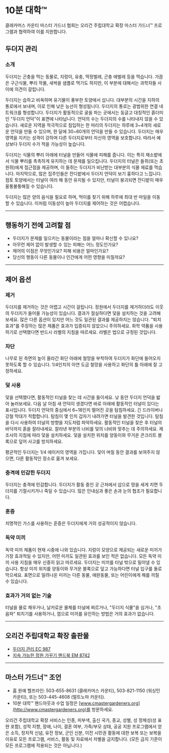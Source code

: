 # 10분 대학™

클래카머스 카운티 마스터 가드너 협회는 오리건 주립대학교 확장 마스터 가드너™ 프로그램과 협력하여 이를 지원합니다.

## 두더지 관리

### 소개
두더지는 곤충을 먹는 동물로, 지렁이, 유충, 딱정벌레, 곤충 애벌레 등을 먹습니다. 가끔은 구근식물, 뿌리 작물, 새싹을 샘플로 먹기도 하지만, 이 부분에 대해서는 과학자들 사이에 의견이 갈립니다.

두더지는 습하고 비옥하며 유기물이 풍부한 토양에서 삽니다. 대부분의 시간을 지하의 통로에서 보내며, 이로 인해 낮은 능선이 형성됩니다. 두더지의 통로는 광범위한 연결 네트워크를 형성합니다. 두더지가 활동적으로 굴을 파는 곳에서는 둥글고 대칭적인 흙더미인 "두더지 언덕"이 표면에 나타납니다. 언덕의 수는 두더지의 수를 나타내지 않을 수 있습니다. 새로운 지역을 적극적으로 침입하는 한 마리의 두더지는 하루에 3~4개의 새로운 언덕을 만들 수 있으며, 한 달에 30~60개의 언덕을 만들 수 있습니다. 두더지는 매우 영역을 지키는 성격이 강하며 다른 두더지로부터 자신의 영역을 보호합니다. 따라서 예상보다 두더지 수가 적을 가능성이 높습니다.

두더지는 식물의 뿌리 아래에 터널을 만들어 식물에 피해를 줍니다. 이는 특히 채소밭에서 식물 뿌리를 촉촉하게 유지하는 데 문제를 일으킵니다. 두더지의 터널은 들쥐(또는 초원쥐)에게 접근점을 제공하며, 이 들쥐는 두더지가 비난받는 대부분의 식물 재료를 먹습니다. 마지막으로, 많은 집주인들은 잔디밭에서 두더지 언덕이 보기 흉하다고 느낍니다. 점토 토양에서는 터널이 여러 해 동안 유지될 수 있지만, 터널이 붕괴되면 잔디밭이 매우 울퉁불퉁해질 수 있습니다.

두더지는 많은 양의 음식을 필요로 하며, 먹이를 찾기 위해 하루에 최대 반 마일을 이동할 수 있습니다. 이처럼 이동성이 높아 두더지를 제어하는 것은 어렵습니다.

---

## 행동하기 전에 고려할 점

- 두더지가 문제를 일으키는 동물이라는 점을 얼마나 확신할 수 있나요?
- 아무런 제어 없이 발생할 수 있는 피해는 어느 정도인가요?
- 제어의 이점은 무엇인가요? 피해 비용은 얼마인가요?
- 당신의 행동이 다른 동물이나 인간에게 어떤 영향을 미칠까요?

---

## 제어 옵션

### 제거
두더지를 제거하는 것은 어렵고 시간이 걸립니다. 정원에서 두더지를 제거하더라도 이웃의 두더지가 들어올 가능성이 있습니다. 결과가 절실하다면 덫을 설치하는 것을 고려해보세요. 많은 다른 옵션이 있지만 어느 것도 일관된 결과를 제공하지는 않습니다. "퇴치 효과"를 주장하는 많은 제품은 효과가 입증되지 않았으니 주의하세요. 화학 약품을 사용하기로 선택했다면 반드시 라벨의 지침을 따르세요. 라벨은 법으로 규정된 것입니다.

### 차단
나무로 된 측면의 높이 올라간 화단 아래에 철망을 부착하여 두더지가 화단에 들어오지 못하도록 할 수 있습니다. 1/4인치의 아연 도금 철망을 사용하고 화단의 틀 아래에 잘 고정하세요.

### 덫 사용
덫을 선택했다면, 활동적인 터널을 찾는 데 시간을 들이세요. 낮 동안 두더지 언덕을 밟아 눌러보세요. 다음 날 아침 새 언덕이 생겼다면 바로 아래에 활동적인 터널이 있다는 표시입니다. 두더지 언덕의 중심에서 6~18인치 떨어진 곳을 탐침하세요. 긴 드라이버나 강철 막대가 적합합니다. 탐침이 몇 인치 갑자기 내려가면 터널을 발견한 것입니다. 탐침을 다시 사용하여 터널의 방향을 지도처럼 파악하세요. 활동적인 터널을 찾은 후 터널의 바닥까지 흙을 잘라내세요. 잘라낸 부분의 너비를 덫의 너비와 맞추는 데 주의하세요. 제조사의 지침에 따라 덫을 설치하세요. 덫을 설치한 위치를 양동이와 무거운 콘크리트 블록으로 덮어 사고를 방지하세요.

평균적인 두더지는 1/4 에이커의 영역을 가집니다. 덫이 며칠 동안 결과를 보여주지 않으면, 다른 활동적인 장소로 옮겨 보세요.

### 충격에 민감한 두더지
두더지는 충격에 민감합니다. 두더지가 활동 중인 곳 근처에서 삽으로 땅을 세게 치면 두더지를 기절시키거나 죽일 수 있습니다. 많은 인내심과 좋은 손과 눈의 협조가 필요합니다.

### 훈증
치명적인 가스를 사용하는 훈증은 두더지에게 거의 성공적이지 않습니다.

### 독약 미끼
독약 미끼 제품이 현재 시중에 나와 있습니다. 지렁이 모양으로 제공되는 새로운 미끼가 가장 효과적일 수 있지만, 어떤 미끼도 일관된 효과를 보인 적은 없습니다. 모든 독약 미끼 사용 지침을 매우 신중히 읽고 따르세요. 두더지는 미끼를 터널 밖으로 밀어낼 수 있습니다. 항상 미끼 위치를 양동이와 무거운 블록으로 덮고 가능하다면 터널 입구를 돌로 막으세요. 표면으로 밀려나온 미끼는 다른 동물, 애완동물, 또는 어린이에게 해를 끼칠 수 있습니다.

### 효과가 거의 없는 기술
터널을 물로 채우거나, 날카로운 물체를 터널에 찌르거나, "두더지 식물"을 심거나, "초음파" 퇴치기를 사용하거나, 껌으로 미끼를 유인하는 방법은 거의 효과가 없습니다.

---

## 오리건 주립대학교 확장 출판물
- [두더지 관리 EC 987](https://catalog.extension.oregonstate.edu)
- [지속 가능한 정원 가꾸기 핸드북 EM 8742](https://catalog.extension.oregonstate.edu)

---

## 마스터 가드너™ 조언
- 홈 원예 헬프라인: 503-655-8631 (클래카머스 카운티), 503-821-1150 (워싱턴 카운티), 또는 503-445-4608 (멀트노마 카운티).
- 10분 대학™ 핸드아웃과 수업 일정은 [www.cmastergardeners.org](http://www.cmastergardeners.org)를 방문하세요.

오리건 주립대학교 확장 서비스는 인종, 피부색, 출신 국가, 종교, 성별, 성 정체성(성 표현 포함), 성적 지향, 장애, 나이, 결혼 여부, 가족/부모 상태, 공공 지원 프로그램에서 얻은 소득, 정치적 신념, 유전 정보, 군인 신분, 이전 시민권 활동에 대한 보복 또는 보복을 이유로 모든 프로그램, 서비스, 활동 및 자료에서 차별을 금지합니다. (모든 금지 기준이 모든 프로그램에 적용되는 것은 아닙니다.)